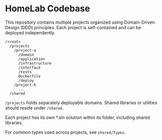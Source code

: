 # HomeLab Codebase

This repository contains multiple projects organized using Domain-Driven Design (DDD) principles.
Each project is self-contained and can be deployed independently.

```
/<root>
  /projects
    /project-a
      /domain
      /application
      /infrastructure
      /interface
      /tests
      Dockerfile
      /deploy
    /project-b
      ...
  /shared
```

`/projects` holds separately deployable domains. Shared libraries or utilities should reside under `/shared`.

Each project has its own *.sln solution within its folder, including shared libraries.

For common types used across projects, see `shared/Types`.
